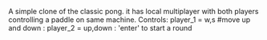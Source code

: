 A simple clone of the classic pong.
it has local multiplayer with both players controlling a paddle on same machine.
Controls: player_1 = w,s  #move up and down
        : player_2 = up,down 
        : 'enter' to start a round
